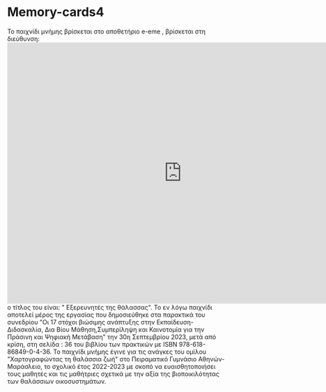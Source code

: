# Memory-cards4
Το παιχνίδι μνήμης βρίσκεται στο αποθετήριο e-eme , βρίσκεται στη διεύθυνση: <iframe src="https://content.e-me.edu.gr/wp-admin/admin-ajax.php?action=h5p_embed&id=1266924" width="800" height="600" frameborder="0" allowfullscreen="allowfullscreen"></iframe><script src="https://content.e-me.edu.gr/wp-content/plugins/h5p/h5p-php-library/js/h5p-resizer.js" charset="UTF-8"></script> ο τίτλος του είναι: " Εξερευνητές της θάλασσας". Το εν λόγω παιχνίδι αποτελεί μέρος της εργασίας που δημοσιεύθηκε στα παρακτικά του συνεδρίου "Οι 17 στόχοι βιώσιμης ανάπτυξης στην Εκπαίδευση- Διδασκαλία, Δια Βίου Μάθηση,Συμπερίληψη και Καινοτομία για την Πράσινη και Ψηφιακή Μετάβαση" την 30η Σεπτεμβρίου 2023, μετά από κρίση, στη σελίδα : 36 του βιβλίου των πρακτικών με ISBN 978-618-86849-0-4-36. Το παιχνίδι μνήμης έγινε για τις ανάγκες του ομίλου "Χαρτογραφώντας τη θαλάσσια ζωή" στο Πειραματικό Γυμνάσιο Αθηνών- Μαράσλειο, το σχολικό έτος 2022-2023 με σκοπό να ευαισθητοποιήσει τους μαθητές και τις μαθήτριες σχετικά με την αξία της βιοποικιλότητας των θαλάσσιων οικοσυστημάτων.
